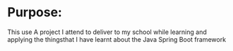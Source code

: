 # Purpose: 


This use A project I attend to deliver to my school while 
learning and applying the thingsthat I have learnt about the Java Spring Boot framework
